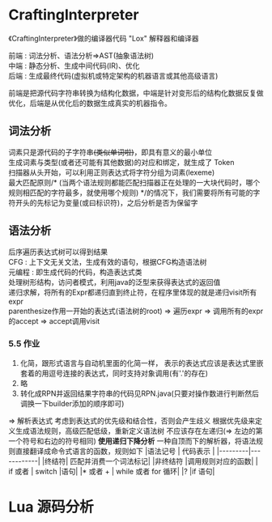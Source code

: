 # CraftingInterpreter
《CraftingInterpreter》做的编译器代码
"Lox" 解释器和编译器

前端 : 词法分析、语法分析=>AST(抽象语法树)  
中端 : 静态分析、生成中间代码(IR)、优化  
后端 : 生成最终代码(虚拟机或特定架构的机器语言或其他高级语言)  

前端是把源代码字符串转换为结构化数据，中端是针对变形后的结构化数据反复做优化，后端是从优化后的数据生成真实的机器指令。  

## 词法分析
词素只是源代码的子字符串<del>(类似单词啦)</del>，即具有意义的最小单位  
生成词素与类型(或者还可能有其他数据)的对应和绑定，就生成了 Token  
扫描器从头开始，可以利用正则表达式将字符分组为词素(lexeme)  
最大匹配原则/* (当两个语法规则都能匹配扫描器正在处理的一大块代码时，哪个规则相匹配的字符最多，就使用哪个规则) */的情况下，我们需要将所有可能的字符开头的先标记为变量(或曰标识符)，之后分析是否为保留字  

## 语法分析
后序遍历表达式树可以得到结果  
CFG : 上下文无关文法，生成有效的语句，根据CFG构造语法树  
元编程 : 即生成代码的代码，构造表达式类  
处理树形结构，访问者模式，利用java的泛型来获得表达式的返回值  
递归求解，将所有的Expr都递归直到终止符，在程序里体现的就是递归visit所有expr  
parenthesize作用一开始的表达式(语法树的root) => 遍历expr => 调用所有的expr的accept => accept调用visit
### 5.5 作业
1. 化简，跟形式语言与自动机里面的化简一样，
    表示的表达式应该是表达式里嵌套着的用逗号连接的表达式，同时支持对象调用(有'.'的存在)
2. 略
3. 转化成RPN并返回结果字符串的代码见RPN.java(只要对操作数进行判断然后调换一下builder添加的顺序即可)

=> 解析表达式
考虑到表达式的优先级和结合性，否则会产生歧义
根据优先级来定义生成语法规则，高级匹配低级，重新定义语法树
不应该存在左递归(=> 左边的第一个符号和右边的符号相同)
**使用递归下降分析**
一种自顶而下的解析器，将语法规则直接翻译成命令式语言的函数，规则如下
|语法记号 | 代码表示 |
|---------|------------|
|终结符| 匹配并消费一个词法标记|
|非终结符 |调用规则对应的函数|
| if 或者 | switch |语句|
|* 或者 + | while 或者 for 循环|
|? |if 语句|

# Lua 源码分析
